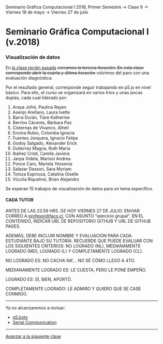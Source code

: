 Seminario Gráfica Computacional I 2018, Primer Semestre → Clase 9 → Viernes 18 de mayo → Viernes 27 de julio

# Seminario Gráfica Computacional I (v.2018)

### Visualización de datos

En [la clase recién pasada](https://github.com/profesorfaco/dgp502_8/) <del>cerramos la tercera iteración. En esta clase corresponde abrir la cuarta y última iteración</del> volvimos del paro con una evaluación diagnóstica. 

Por el resultado general, corresponde seguir trabajando en p5.js en nivel básico. Para ello, el curso se organizará en varios tríos y unas pocas duplas, cada  cual liderado por:

1. Araya Jofré, Paulina Rayen
2. Asenjo Arellano, Laura Ivette
3. Barra Durán, Tiare Katherine
4. Berríos Cáceres, Bárbara Paz
5. Cisternas de Vivanco, Alhelí
6. Encina Rubio, Colomba Ignacia
7. Fuentes Jorquera, Ignacio Felipe
8. Godoy Salgado, Alexander Erick
9. Gutierrez Magna, Ruth Maria
10. Ibáñez Cristi, Camila Javiera
11. Jarpa Videla, Marisol Andrea
12. Ponce Caro, Mariela Yessenia
13. Salazar Dassori, Sara Myriam
14. Toloza Espinoza, Catalina Giselle
15. Vicuña Riquelme, Brian Alejandro

Se esperan 15 trabajos de visualización de datos para un tema específico.

#### CADA TUTOR 

ANTES DE LAS 23.59 HRS. DE HOY VIERNES 27 DE JULIO: ENVIAR CORREO A profesor@faco.cl, CON ASUNTO "ejercicio grupal". EN EL CONTENIDO, INDICAR URL DE REPOSITORIO GITHUB Y URL DE GITHUB PAGES. 

ADEMÁS, DEBE INCLUIR NOMBRE Y EVALUACIÓN PARA CADA ESTUDIANTE BAJO SU TUTORÍA. RECUERDE QUE PUEDE EVALUAR CON LOS SIGUIENTES CRITERIOS: NO LOGRADO (NL), MEDIANAMENTE LOGRADO (MD), LOGRADO (L) Y COMPLETAMENTE LOGRADO (CL). 

NO LOGRADO ES: NO CACHA NA'… NO SÉ CÓMO LLEGÓ A 4TO.

MEDIANAMENTE LOGRADO ES: LE CUESTA, PERO LE PONE EMPEÑO.

LOGRADO ES: SÍ, BIEN, APORTÓ.

COMPLETAMENTE LOGRADO: LE ADMIRO Y QUIERO QUE SE CASE CONMIGO. 


- - - - 

Ya no alcanzaremos a revisar:

- [p5.bots](https://github.com/sarahgp/p5bots)
- [Serial Communication](https://itp.nyu.edu/physcomp/labs/labs-serial-communication/)

- - - - 

[Avanzar a la siguiente clase](https://github.com/profesorfaco/dgp502_10/)
